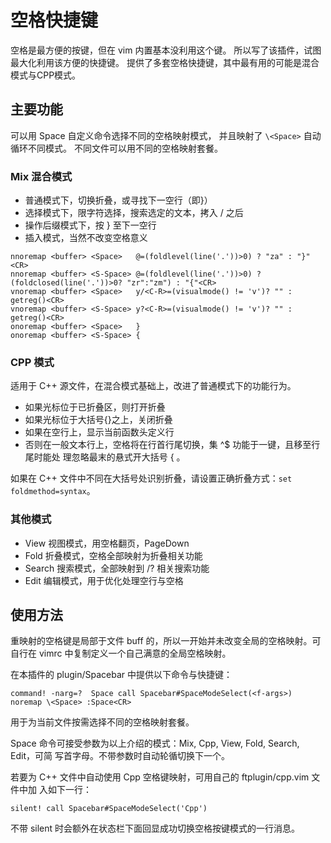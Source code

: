 # 空格快捷键

空格是最方便的按键，但在 vim 内置基本没利用这个键。
所以写了该插件，试图最大化利用该方便的快捷键。
提供了多套空格快捷键，其中最有用的可能是混合模式与CPP模式。

## 主要功能

可以用 Space 自定义命令选择不同的空格映射模式，
并且映射了 `\<Space>` 自动循环不同模式。
不同文件可以用不同的空格映射套餐。

### Mix 混合模式

* 普通模式下，切换折叠，或寻找下一空行（即}）
* 选择模式下，限字符选择，搜索选定的文本，拷入 / 之后
* 操作后缀模式下，按 } 至下一空行
* 插入模式，当然不改变空格意义

```
nnoremap <buffer> <Space>   @=(foldlevel(line('.'))>0) ? "za" : "}"<CR>
nnoremap <buffer> <S-Space> @=(foldlevel(line('.'))>0) ? (foldclosed(line('.'))>0? "zr":"zm") : "{"<CR>
vnoremap <buffer> <Space>   y/<C-R>=(visualmode() != 'v')? "" : getreg()<CR>
vnoremap <buffer> <S-Space> y?<C-R>=(visualmode() != 'v')? "" : getreg()<CR>
onoremap <buffer> <Space>   }
onoremap <buffer> <S-Space> {
```

### CPP 模式

适用于 C++ 源文件，在混合模式基础上，改进了普通模式下的功能行为。

* 如果光标位于已折叠区，则打开折叠
* 如果光标位于大括号{}之上，关闭折叠
* 如果在空行上，显示当前函数头定义行
* 否则在一般文本行上，空格将在行首行尾切换，集 ^$ 功能于一键，且移至行尾时能处
  理忽略最末的悬式开大括号 { 。

如果在 C++ 文件中不同在大括号处识别折叠，请设置正确折叠方式：`set foldmethod=syntax`。

### 其他模式

* View 视图模式，用空格翻页，PageDown
* Fold 折叠模式，空格全部映射为折叠相关功能
* Search 搜索模式，全部映射到 /? 相关搜索功能
* Edit 编辑模式，用于优化处理空行与空格

## 使用方法

重映射的空格键是局部于文件 buff 的，所以一开始并未改变全局的空格映射。可自行在
vimrc 中复制定义一个自己满意的全局空格映射。

在本插件的 plugin/Spacebar 中提供以下命令与快捷键：

```
command! -narg=?  Space call Spacebar#SpaceModeSelect(<f-args>)
noremap \<Space> :Space<CR>
```

用于为当前文件按需选择不同的空格映射套餐。

Space 命令可接受参数为以上介绍的模式：Mix, Cpp, View, Fold, Search, Edit，可简
写首字母。不带参数时自动轮循切换下一个。

若要为 C++ 文件中自动使用 Cpp 空格键映射，可用自己的 ftplugin/cpp.vim 文件中加
入如下一行：

```
silent! call Spacebar#SpaceModeSelect('Cpp')
```

不带 silent 时会额外在状态栏下面回显成功切换空格按键模式的一行消息。
